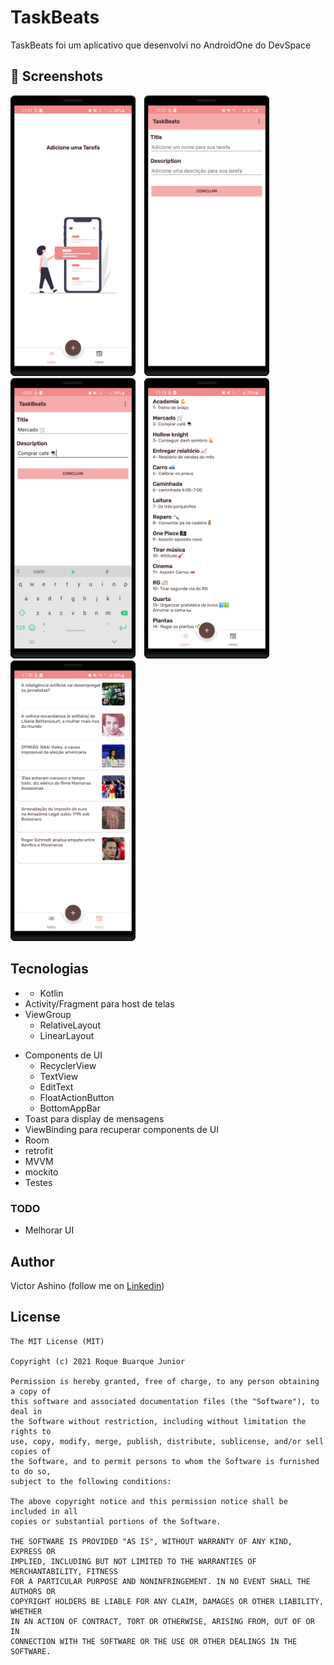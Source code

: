 # TaskBeats
TaskBeats foi um aplicativo que desenvolvi no AndroidOne do DevSpace


## :camera_flash: Screenshots
<!-- You can add more screenshots here if you like -->
<img src="/result/empty.png" width="200">&emsp;<img src="/result/task_detail.png" width="200">&emsp;<img src="/result/task_detail_sample.png" width="200">&emsp;<img src="/result/task_list.png" width="200">&emsp;<img src="/result/news_list.png" width="200">

## Tecnologias
* * Kotlin
* Activity/Fragment para host de telas
* ViewGroup
    * RelativeLayout
    * LinearLayout
- Components de UI
    - RecyclerView
    - TextView
    - EditText
    - FloatActionButton
    - BottomAppBar
- Toast para display de mensagens
- ViewBinding para recuperar components de UI
- Room
- retrofit
- MVVM
- mockito
- Testes


### TODO
- Melhorar UI

## Author
Victor Ashino (follow me on [Linkedin](www.linkedin.com/in/victor-ashino-7ab3b0250))

## License
```
The MIT License (MIT)

Copyright (c) 2021 Roque Buarque Junior

Permission is hereby granted, free of charge, to any person obtaining a copy of
this software and associated documentation files (the "Software"), to deal in
the Software without restriction, including without limitation the rights to
use, copy, modify, merge, publish, distribute, sublicense, and/or sell copies of
the Software, and to permit persons to whom the Software is furnished to do so,
subject to the following conditions:

The above copyright notice and this permission notice shall be included in all
copies or substantial portions of the Software.

THE SOFTWARE IS PROVIDED "AS IS", WITHOUT WARRANTY OF ANY KIND, EXPRESS OR
IMPLIED, INCLUDING BUT NOT LIMITED TO THE WARRANTIES OF MERCHANTABILITY, FITNESS
FOR A PARTICULAR PURPOSE AND NONINFRINGEMENT. IN NO EVENT SHALL THE AUTHORS OR
COPYRIGHT HOLDERS BE LIABLE FOR ANY CLAIM, DAMAGES OR OTHER LIABILITY, WHETHER
IN AN ACTION OF CONTRACT, TORT OR OTHERWISE, ARISING FROM, OUT OF OR IN
CONNECTION WITH THE SOFTWARE OR THE USE OR OTHER DEALINGS IN THE SOFTWARE.
```
